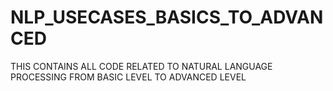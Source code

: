# NLP_USECASES_BASICS_TO_ADVANCED
THIS CONTAINS ALL CODE RELATED TO NATURAL LANGUAGE PROCESSING FROM BASIC LEVEL TO ADVANCED LEVEL

